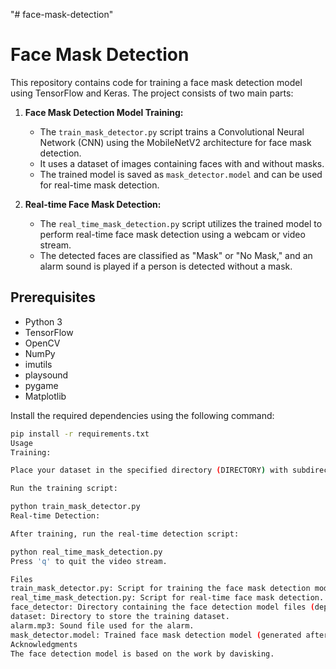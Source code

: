 "# face-mask-detection" 
# Face Mask Detection

This repository contains code for training a face mask detection model using TensorFlow and Keras. The project consists of two main parts:

1. **Face Mask Detection Model Training:**
   - The `train_mask_detector.py` script trains a Convolutional Neural Network (CNN) using the MobileNetV2 architecture for face mask detection.
   - It uses a dataset of images containing faces with and without masks.
   - The trained model is saved as `mask_detector.model` and can be used for real-time mask detection.

2. **Real-time Face Mask Detection:**
   - The `real_time_mask_detection.py` script utilizes the trained model to perform real-time face mask detection using a webcam or video stream.
   - The detected faces are classified as "Mask" or "No Mask," and an alarm sound is played if a person is detected without a mask.

## Prerequisites

- Python 3
- TensorFlow
- OpenCV
- NumPy
- imutils
- playsound
- pygame
- Matplotlib

Install the required dependencies using the following command:

```bash
pip install -r requirements.txt
Usage
Training:

Place your dataset in the specified directory (DIRECTORY) with subdirectories for each class (e.g., with_mask, without_mask).

Run the training script:

python train_mask_detector.py
Real-time Detection:

After training, run the real-time detection script:

python real_time_mask_detection.py
Press 'q' to quit the video stream.

Files
train_mask_detector.py: Script for training the face mask detection model.
real_time_mask_detection.py: Script for real-time face mask detection.
face_detector: Directory containing the face detection model files (deploy.prototxt and res10_300x300_ssd_iter_140000.caffemodel).
dataset: Directory to store the training dataset.
alarm.mp3: Sound file used for the alarm.
mask_detector.model: Trained face mask detection model (generated after training).
Acknowledgments
The face detection model is based on the work by davisking.
